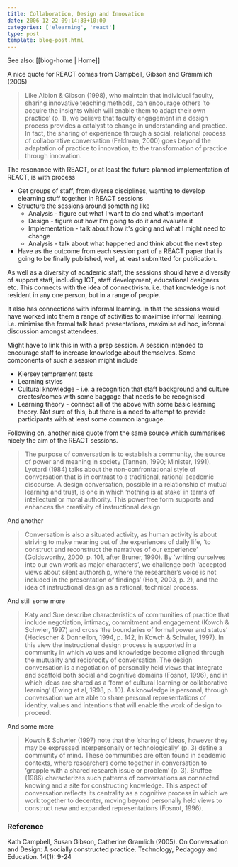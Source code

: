 ```yaml
---
title: Collaboration, Design and Innovation
date: 2006-12-22 09:14:33+10:00
categories: ['elearning', 'react']
type: post
template: blog-post.html
---
```


See also: [[blog-home | Home]]

A nice quote for REACT comes from Campbell, Gibson and Grammlich (2005)

> Like Albion & Gibson (1998), who maintain that individual faculty, sharing innovative teaching methods, can encourage others ‘to acquire the insights which will enable them to adapt their own practice’ (p. 1), we believe that faculty engagement in a design process provides a catalyst to change in understanding and practice. In fact, the sharing of experience through a social, relational process of collaborative conversation (Feldman, 2000) goes beyond the adaptation of practice to innovation, to the transformation of practice through innovation.

The resonance with REACT, or at least the future planned implementation of REACT, is with process

- Get groups of staff, from diverse disciplines, wanting to develop elearning stuff together in REACT sessions
- Structure the sessions around something like
    - Analysis - figure out what I want to do and what's important
    - Design - figure out how I'm going to do it and evaluate it
    - Implementation - talk about how it's going and what I might need to change
    - Analysis - talk about what happened and think about the next step
- Have as the outcome from each session part of a REACT paper that is going to be finally published, well, at least submitted for publication.

As well as a diversity of academic staff, the sessions should have a diversity of support staff, including ICT, staff development, educational designers etc. This connects with the idea of connectivism. i.e. that knowledge is not resident in any one person, but in a range of people.

It also has connections with informal learning. In that the sessions would have worked into them a range of activities to maximise informal learning. i.e. minimise the formal talk head presentations, maximise ad hoc, informal discussion amongst attendees.

Might have to link this in with a prep session. A session intended to encourage staff to increase knowledge about themselves. Some components of such a session might include

- Kiersey temprement tests
- Learning styles
- Cultural knowledge - i.e. a recognition that staff background and culture creates/comes with some baggage that needs to be recognised
- Learning theory - connect all of the above with some basic learning theory. Not sure of this, but there is a need to attempt to provide participants with at least some common language.

Following on, another nice quote from the same source which summarises nicely the aim of the REACT sessions.

> The purpose of conversation is to establish a community, the source of power and meaning in society (Tannen, 1990; Minister, 1991). Lyotard (1984) talks about the non-confrontational style of conversation that is in contrast to a traditional, rational academic discourse. A design conversation, possible in a relationship of mutual learning and trust, is one in which ‘nothing is at stake’ in terms of intellectual or moral authority. This powerfree form supports and enhances the creativity of instructional design

And another

> Conversation is also a situated activity, as human activity is about striving to make meaning out of the experiences of daily life, ‘to construct and reconstruct the narratives of our experience’ (Goldsworthy, 2000, p. 101, after Bruner, 1990). By ‘writing ourselves into our own work as major characters’, we challenge both ‘accepted views about silent authorship, where the researcher’s voice is not included in the presentation of findings’ (Holt, 2003, p. 2), and the idea of instructional design as a rational, technical process.

And still some more

> Katy and Sue describe characteristics of communities of practice that include negotiation, intimacy, commitment and engagement (Kowch & Schwier, 1997) and cross ‘the boundaries of formal power and status’ (Heckscher & Donnellon, 1994, p. 142, in Kowch & Schwier, 1997). In this view the instructional design process is supported in a community in which values and knowledge become aligned through the mutuality and reciprocity of conversation. The design conversation is a negotiation of personally held views that integrate and scaffold both social and cognitive domains (Fosnot, 1996), and in which ideas are shared as a ‘form of cultural learning or collaborative learning’ (Ewing et al, 1998, p. 10). As knowledge is personal, through conversation we are able to share personal representations of identity, values and intentions that will enable the work of design to proceed.

And some more

> Kowch & Schwier (1997) note that the ‘sharing of ideas, however they may be expressed interpersonally or technologically’ (p. 3) define a community of mind. These communities are often found in academic contexts, where researchers come together in conversation to ‘grapple with a shared research issue or problem’ (p. 3). Bruffee (1986) characterizes such patterns of conversations as connected knowing and a site for constructing knowledge. This aspect of conversation reflects its centrality as a cognitive process in which we work together to decenter, moving beyond personally held views to construct new and expanded representations (Fosnot, 1996).

### Reference

Kath Campbell, Susan Gibson, Catherine Gramlich (2005). On Conversation and Design: A socially constructed practice. Technology, Pedagogy and Education. 14(1): 9-24